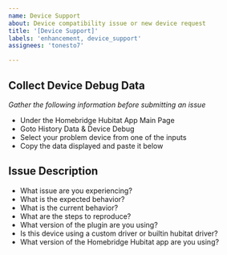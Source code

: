 ```yaml
---
name: Device Support
about: Device compatibility issue or new device request
title: '[Device Support]'
labels: 'enhancement, device_support'
assignees: 'tonesto7'

---
```


## Collect Device Debug Data
    
  _Gather the following information before submitting an issue_
   - Under the Homebridge Hubitat App Main Page
   - Goto History Data & Device Debug
   - Select your problem device from one of the inputs
   - Copy the data displayed and paste it below

## Issue Description

  - What issue are you experiencing?
  - What is the expected behavior?
  - What is the current behavior?
  - What are the steps to reproduce?
  - What version of the plugin are you using?
  - Is this device using a custom driver or builtin hubitat driver?
  - What version of the Homebridge Hubitat app are you using?
